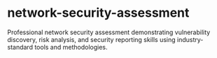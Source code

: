 # network-security-assessment
Professional network security assessment demonstrating vulnerability discovery, risk analysis, and security reporting skills using industry-standard tools and methodologies.
